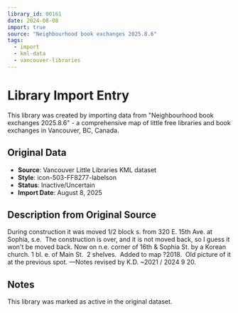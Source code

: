 ```yaml
---
library_id: 00161
date: 2024-08-08
import: true
source: "Neighbourhood book exchanges 2025.8.6"
tags:
  - import
  - kml-data
  - vancouver-libraries
---
```


# Library Import Entry

This library was created by importing data from "Neighbourhood book exchanges 2025.8.6" - a comprehensive map of little free libraries and book exchanges in Vancouver, BC, Canada.

## Original Data

- **Source**: Vancouver Little Libraries KML dataset
- **Style**: icon-503-FF8277-labelson
- **Status**: Inactive/Uncertain
- **Import Date**: August 8, 2025

## Description from Original Source

During construction it was moved 1/2 block s. from 320 E. 15th Ave. at Sophia, s.e.  The construction is over, and it is not moved back, so I guess it won't be moved back.
Now on n.e. corner of 16th & Sophia St. by a Korean church.
1 bl. e. of Main St.  2 shelves. 
 Added to map ?2018.  
Old picture of it at the previous spot.
—Notes revised by K.D. ~2021 / 2024 9 20.



## Notes

This library was marked as active in the original dataset.

